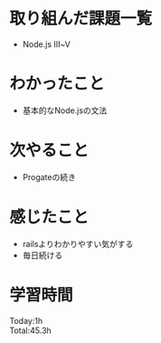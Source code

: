 # 取り組んだ課題一覧
- Node.js Ⅲ~Ⅴ
# わかったこと
- 基本的なNode.jsの文法
# 次やること
- Progateの続き
# 感じたこと
- railsよりわかりやすい気がする
- 毎日続ける
# 学習時間
Today:1h  
Total:45.3h
